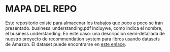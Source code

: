 # MAPA DEL REPO

Este repositorio existe para almacenar los trabajos que poco a poco se irán presentado.
business_understanding.pdf incluywe, como indica el nombre, el business understanding. En este caso: una descripción semi-detallada de nuestro proyecto de recommendation system para libros usando datasets de Amazon. El dataset puede encontrarse en [este enlace](https://nijianmo.github.io/amazon/index.html#subsets).

